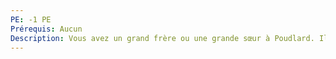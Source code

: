 ```yaml
---
PE: -1 PE
Prérequis: Aucun
Description: Vous avez un grand frère ou une grande sœur à Poudlard. Il pourra vous venir en aide
---
```

